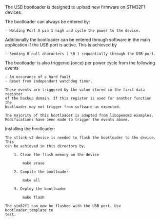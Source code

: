 The USB bootloader is designed to upload new firmware on STM32F1 devices.

  The bootloader can always be entered by:

    - Holding Port A pin 1 high and cycle the power to the device.

   Additionally the bootloader can be entered through software in the main 
   application if the USB port is active. This is achieved by
    
    - Sending 8 null characters ( \0 ) sequentially through the USB port.

   The bootloader is also triggered (once) per power cycle from the following
   events

    - An occurance of a hard fault 
    - Reset from independant watchdog timer.

    These events are triggered by the value stored in the first data register
    of the backup domain. If this register is used for another function the 
    bootloader may not trigger from software as expected.

    The majority of this bootloader is adapted from libopencm3 examples.
    Modifications have been made to trigger the events above.

Installing the bootloader:

    The stlink-v2 device is needed to flash the bootloader to the device. This
    can be achieved in this directory by.
    
        1. Clean the flash memory on the device

            make erase      

        2. Compile the bootloader

            make all

        3. Deploy the bootloader
        
            make flash  
    
    The stm32f1 can now be flashed with the USB port. Use bootloader_template to 
    test.
